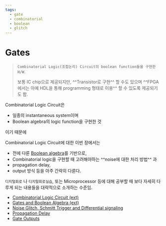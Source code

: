 ```yaml
---
tags:
  - gate
  - combinatorial
  - boolean
  - glitch
---
```


# Gates

> `Combinatorial Logic(조합논리) Circuit의 boolean function들을 구현한 H/W`.  
>  
> 보통 IC chip으로 제공되지만, ^^Transistor로 구현^^ 할 수도 있으며 ^^FPGA에서는 아예 HDL을 통해 programming 형태로 이용^^ 할 수 있도록 제공되기도 함.

Combinatorial Logic Circuit은 

* 일종의 instantaneous system이며 
* Boolean algebra의 logic function을 구현한 것

이기 때문에  

Combinatorial Logic Circuit에 대한 이번 장에서는

* 전에 다룬 [Boolean algebra](../ch01/ch01_13_boolean_algebra.md)를 기반으로, 
* Combinatorial logic을 구현할 때 고려해야하는 ^^noise에 대한 처리 방법^^ 과 
* propagation delay, 
* output 방식 등을 아주 간략히 다룬다. 
  
  
`디지털회로` 나 `디지털회로실습`, 또는 Microprocessor 등에 대해 공부할 때 보다 자세히 다루게 되는 내용들을 대략적으로 소개하는 수준임.

* [Combinatorial Logic Circuit (ext)](https://dsaint31.tistory.com/entry/CI-Combinational-Circuit-or-Combinatonal-Logic-Circuit)
* [Gates and Boolean Algebra (ext)](https://dsaint31.tistory.com/entry/CI-Logic-Gates)
* [Noise Glitch, Schmitt Trigger and Differential signaling](ce02_04_1_glitch.md)
* [Propagation Delay](ce02_04_3_propagation_delay.md)
* [Gate Outputs](ce02_04_4_0_gate_outputs.md)

